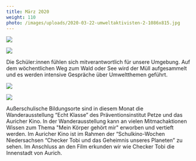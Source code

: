 ```yaml
---
title: März 2020
weight: 110
photo: /images/uploads/2020-03-22-umweltaktivisten-2-1086x815.jpg
---
```

![](/images/uploads/2020-03-22-umweltaktivisten-2-1086x815.jpg)

![](/images/uploads/2020-03-22-umweltaktivisten-626x470.jpg)

Die Schüler:innen fühlen sich mitverantwortlich für unsere Umgebung. Auf dem wöchentlichen Weg zum Wald oder See wird der Müll aufgesammelt und es werden intensive Gespräche über Umweltthemen geführt.

![](/images/uploads/2020-03-06-auerschulischer-bildungsort-ausstellung-mein-krper-gehrt-mir-1-512x683.jpg)

![](/images/uploads/2020-03-auerwchulische-bildungsort-checker-tobi-888x888.jpg)

Außerschulische Bildungsorte sind in diesem Monat die Wanderausstellung “Echt Klasse” des Präventionsinstitut Petze und das Auricher Kino. In der Wanderausstellung kann an vielen Mitmachaktionen Wissen zum Thema "Mein Körper gehört mir" erworben und vertieft werden. Im Auricher Kino ist im Rahmen der “Schulkino-Wochen Niedersachsen “Checker Tobi und das Geheimnis unseres Planeten” zu sehen. Im Anschluss an den Film erkunden wir wie Checker Tobi die Innenstadt von Aurich.